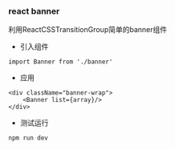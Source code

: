 ### react banner
利用ReactCSSTransitionGroup简单的banner组件
- 引入组件
```
import Banner from './banner'
```
- 应用
```
<div className="banner-wrap">
	<Banner list={array}/>
</div>
```
- 测试运行
```
npm run dev
```

